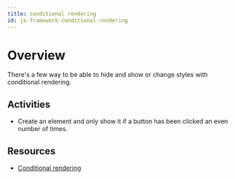 ```yaml
---
title: conditional rendering
id: js-framework-conditional-rendering
---
```


# Overview

There's a few way to be able to hide and show or change styles with conditional rendering.

## Activities

- Create an element and only show it if a button has been clicked an even number of times.

## Resources

- [Conditional rendering](https://reactjs.org/docs/conditional-rendering.html)
